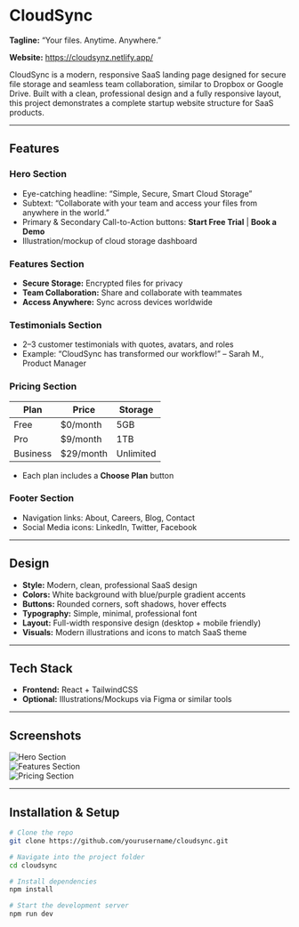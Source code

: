 # CloudSync

**Tagline:** “Your files. Anytime. Anywhere.”

**Website:** https://cloudsynz.netlify.app/


CloudSync is a modern, responsive SaaS landing page designed for secure file storage and seamless team collaboration, similar to Dropbox or Google Drive. Built with a clean, professional design and a fully responsive layout, this project demonstrates a complete startup website structure for SaaS products.

---

## Features

### Hero Section
- Eye-catching headline: “Simple, Secure, Smart Cloud Storage”
- Subtext: “Collaborate with your team and access your files from anywhere in the world.”
- Primary & Secondary Call-to-Action buttons: **Start Free Trial** | **Book a Demo**
- Illustration/mockup of cloud storage dashboard

### Features Section
- **Secure Storage:** Encrypted files for privacy  
- **Team Collaboration:** Share and collaborate with teammates  
- **Access Anywhere:** Sync across devices worldwide  

### Testimonials Section
- 2–3 customer testimonials with quotes, avatars, and roles  
- Example: “CloudSync has transformed our workflow!” – Sarah M., Product Manager  

### Pricing Section
| Plan     | Price       | Storage      |
|----------|------------|-------------|
| Free     | $0/month   | 5GB         |
| Pro      | $9/month   | 1TB         |
| Business | $29/month  | Unlimited   |
- Each plan includes a **Choose Plan** button  

### Footer Section
- Navigation links: About, Careers, Blog, Contact  
- Social Media icons: LinkedIn, Twitter, Facebook  

---

## Design

- **Style:** Modern, clean, professional SaaS design  
- **Colors:** White background with blue/purple gradient accents  
- **Buttons:** Rounded corners, soft shadows, hover effects  
- **Typography:** Simple, minimal, professional font  
- **Layout:** Full-width responsive design (desktop + mobile friendly)  
- **Visuals:** Modern illustrations and icons to match SaaS theme  

---

## Tech Stack

- **Frontend:** React + TailwindCSS  
- **Optional:** Illustrations/Mockups via Figma or similar tools  

---

## Screenshots

![Hero Section](path-to-hero-image.png)  
![Features Section](path-to-features-image.png)  
![Pricing Section](path-to-pricing-image.png)  

---

## Installation & Setup

```bash
# Clone the repo
git clone https://github.com/yourusername/cloudsync.git

# Navigate into the project folder
cd cloudsync

# Install dependencies
npm install

# Start the development server
npm run dev
